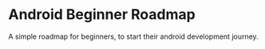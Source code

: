 # Android Beginner Roadmap
A simple roadmap for beginners, to start their android development journey.
